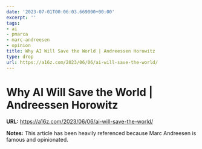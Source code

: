 ```yaml
---
date: '2023-07-01T00:06:03.669000+00:00'
excerpt: ''
tags:
- ai
- pmarca
- marc-andreesen
- opinion
title: Why AI Will Save the World | Andreessen Horowitz
type: drop
url: https://a16z.com/2023/06/06/ai-will-save-the-world/
---
```


# Why AI Will Save the World | Andreessen Horowitz

**URL:** https://a16z.com/2023/06/06/ai-will-save-the-world/

**Notes:**
This article has been heavily referenced because Marc Andreesen is famous and opinionated.
